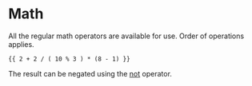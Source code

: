 # Math
All the regular math operators are available for use. Order of operations applies.
```
{{ 2 + 2 / ( 10 % 3 ) * (8 - 1) }}
```
The result can be negated using the [not](logic) operator.